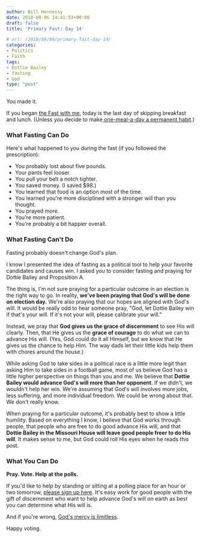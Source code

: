 ```yaml
---
author: Bill Hennessy
date: 2018-08-06 14:41:53+00:00
draft: false
title: 'Primary Fast: Day 14'

# url: /2018/08/06/primary-fast-day-14/
categories:
- Politics
- Faith
tags:
- Dottie Bailey
- fasting
- God
type: "post"
---
```





You made it. 







If you began [the Fast with me](https://www.hennessysview.com/2018/07/24/primary-fasting/), today is the last day of skipping breakfast and lunch. (Unless you decide to make[ one-meal-a-day a permanent habit](https://www.wearethemighty.com/articles/gen-stan-mcchrystal-one-meal).)







### What Fasting Can Do







Here's what happened to you during the fast (if you followed the prescription):





* You probably lost about five pounds.  
* Your pants feel looser.  
* You pull your belt a notch tighter.  
* You saved money. (I saved $98.)   
* You learned that food is an option most of the time.  
* You learned you're more disciplined with a stronger will than you thought.  
* You prayed more.  
* You're more patient.  
* You're probably a bit happier overall.





### What Fasting Can't Do







Fasting probably doesn't change God's plan.







I know I presented the idea of fasting as a political tool to help your favorite candidates and causes win. I asked you to consider fasting and praying for Dottie Bailey and Proposition A. 







The thing is, I'm not sure praying for a particular outcome in an election is the right way to go. In reality, **we've been praying that God's will be done on election day.** We're also praying that our hopes are aligned with God's will. It would be really odd to hear someone pray, "God, let Dottie Bailey win if that's your will. If it's not your will, please calibrate your will."







Instead, we pray that **God gives us the grace of discernment** to see His will clearly. Then, that He gives us the **grace of courage** to do what we can to advance His will. (Yes, God could do it all Himself, but we know that He gives us the chance to help Him. The way dads let their little kids help them with chores around the house.)







While asking God to take sides in a political race is a little more legit than asking Him to take sides in a football game, most of us believe God has a little higher perspective on things than you and me. We believe that **Dottie Bailey would advance God's will more than her opponent**. If we didn't, we wouldn't help her win. We're assuming that God's will involves more jobs, less suffering, and more individual freedom. We could be wrong about that. We don't really know.







When praying for a particular outcome, it's probably best to show a little humility. Based on everything I know, I believe that God works through people, that people who are free to do good advance His will, and that **Dottie Bailey in the Missouri House will leave good people freer to do His will**. It makes sense to me, but God could roll His eyes when he reads this post. 







### What You Can Do







**Pray. Vote. Help at the polls.**







If you'd like to help by standing or sitting at a polling place for an hour or two tomorrow, [please sign up here](https://www.hennessysview.com/2018/08/05/urgent-we-need-poll-sitters/). It's easy work for good people with the gift of discernment who want to help advance God's will on earth as best you can determine what His will is. 







And if you're wrong, [God's mercy is limitless](https://www.catholic.com/qa/how-do-we-know-that-gods-mercy-is-infinite-and-unlimited).







Happy voting.




